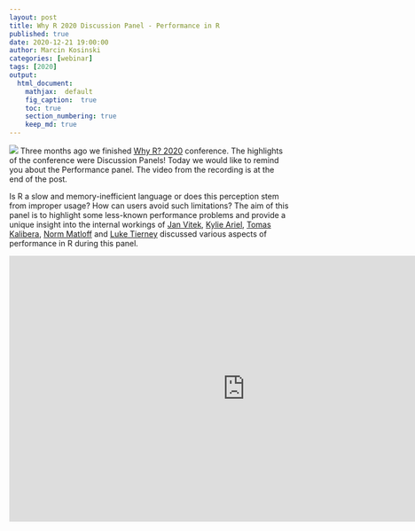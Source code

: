 ```yaml
---
layout: post
title: Why R 2020 Discussion Panel - Performance in R
published: true
date: 2020-12-21 19:00:00
author: Marcin Kosinski
categories: [webinar]
tags: [2020]
output:
  html_document:
    mathjax:  default
    fig_caption:  true
    toc: true
    section_numbering: true
    keep_md: true
---
```


<img src="/foundation/images/fulls/whyr2020/panels/performance.jpg" class="fit image"> Three months ago we finished [Why R? 2020](http://2020.whyr.pl/) conference. The highlights of the conference were Discussion Panels! Today we would like to remind you about the Performance panel. The video from the recording is at the end of the post.

Is R a slow and memory-inefficient language or does this perception stem from improper usage? How can users avoid such limitations? The aim of this panel is to highlight some less-known performance problems and provide a unique insight into the internal workings of [Jan Vitek](https://twitter.com/j_v_66), [Kylie Ariel](https://twitter.com/kuwisdelu), [Tomas Kalibera](https://www.linkedin.com/in/kalibera/), [Norm Matloff](https://twitter.com/matloff) and [Luke Tierney](https://twitter.com/LukeTierney4) discussed various aspects of performance in R during this panel.

<iframe width="850" height="480" src="https://www.youtube.com/embed/uiEhmKN1RJo" frameborder="0" allow="accelerometer; autoplay; clipboard-write; encrypted-media; gyroscope; picture-in-picture" allowfullscreen></iframe>



